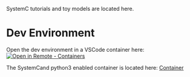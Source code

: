 SystemC tutorials and toy models are located here.

# Dev Environment

Open the dev environment in a VSCode container here: [![Open in Remote - Containers](https://img.shields.io/static/v1?label=Remote%20-%20Containers&message=Open&color=blue&logo=visualstudiocode)](https://vscode.dev/redirect?url=vscode://ms-vscode-remote.remote-containers/cloneInVolume?url=https://github.com/Smattacus/systemc-tutorials)

The SystemCand python3 enabled container is located here: [Container](https://hub.docker.com/layers/271566704/smattacus/systemc/python3-bullseye/images/sha256-4b1e166283d22cdded6056b99a96b57276b3b32f9a70047e9ca732c3c1786645?context=repo)